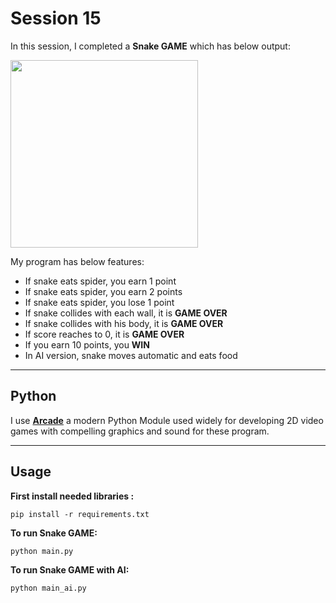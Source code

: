 # Session 15

In this session, I completed a **Snake GAME** which has below output:
  
<img src="photos\game.png" width="300">

My program has below features:

- If snake eats spider, you earn 1 point
- If snake eats spider, you earn 2 points
- If snake eats spider, you lose 1 point
- If snake collides with each wall, it is **GAME OVER**
- If snake collides with his body, it is **GAME OVER**
- If score reaches to 0, it is **GAME OVER** 
- If you earn 10 points, you **WIN**
- In AI version, snake moves automatic and eats food



---
## Python

I use [**Arcade**](https://api.arcade.academy/en/latest/get_started.html) a modern Python Module used widely for developing 2D video games with compelling graphics and sound for these program.

---
## Usage

**First install needed libraries :**
```
pip install -r requirements.txt
```

**To run Snake GAME:**

```
python main.py
```
**To run Snake GAME with AI:**

```
python main_ai.py
```


